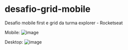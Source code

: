 # desafio-grid-mobile
Desafio mobile first e grid da turma explorer - Rocketseat

Mobile:
![image](https://user-images.githubusercontent.com/61155055/172260801-37d6eddd-c668-4b09-97e3-78ba67b8614d.png)


Desktop:
![image](https://user-images.githubusercontent.com/61155055/172260866-2b9d676f-b10c-41ee-8445-8d923d835960.png)
